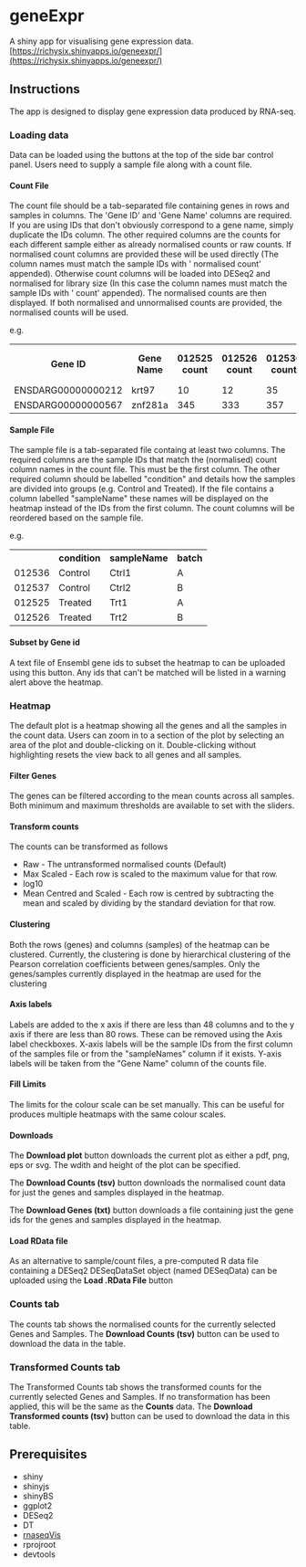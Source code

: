 # geneExpr

A shiny app for visualising gene expression data.
[https://richysix.shinyapps.io/geneexpr/](https://richysix.shinyapps.io/geneexpr/)

## Instructions

The app is designed to display gene expression data produced by RNA-seq.

### Loading data

Data can be loaded using the buttons at the top of the side bar control panel. Users need to supply a sample file along with a count file.

#### Count File
The count file should be a tab-separated file containing genes in rows and samples in columns.
The 'Gene ID' and 'Gene Name' columns are required. If you are using IDs that don't obviously correspond to a gene name, simply duplicate the IDs column. The other required columns are the counts for each different sample either as already normalised counts or raw counts.
If normalised count columns are provided these will be used directly (The column names must match the sample IDs with ' normalised count' appended). Otherwise count columns will be loaded into DESeq2 and normalised for library size (In this case the column names must match the sample IDs with ' count' appended). The normalised counts are then displayed. If both normalised and unnormalised counts are provided, the normalised counts will be used.

e.g.
<table class="table-bordered-centered">
  <tr>
    <th>Gene ID</th>
    <th>Gene Name</th>
    <th>012525 count</th>
    <th>012526 count</th>
    <th>012536 count</th>
    <th>012537 count</th>
    <th>012525 normalised count</th>
    <th>012526 normalised count</th>
    <th>012536 normalised count</th>
    <th>012537 normalised count</th>
  </tr>
  <tr>
    <td>ENSDARG00000000212</td>
    <td>krt97</td>
    <td>10</td>
    <td>12</td>
    <td>35</td>
    <td>42</td>
    <td>12.3</td>
    <td>14.6</td>
    <td>35.6</td>
    <td>45.1</td>
  </tr>
  <tr>
    <td>ENSDARG00000000567</td>
    <td>znf281a</td>
    <td>345</td>
    <td>333</td>
    <td>357</td>
    <td>365</td>
    <td>322.5</td>
    <td>343.7</td>
    <td>363.2</td>
    <td>380.0</td>
  </tr>
</table>

#### Sample File

The sample file is a tab-separated file containg at least two columns. The required columns are the sample IDs that match the (normalised) count column names in the count file. This must be the first column. The other required column should be labelled "condition" and details how the samples are divided into groups (e.g. Control and Treated). If the file contains a column labelled "sampleName" these names will be displayed on the heatmap instead of the IDs from the first column. The count columns will be reordered based on the sample file.

e.g.
<table class="table-bordered-centered">
  <tr>
    <th></th>
    <th>condition</th>
    <th>sampleName</th>
    <th>batch</th>
  </tr>
  <tr>
    <td>012536</td>
    <td>Control</td>
    <td>Ctrl1</td>
    <td>A</td>
  </tr>
  <tr>
    <td>012537</td>
    <td>Control</td>
    <td>Ctrl2</td>
    <td>B</td>
  </tr>
  <tr>
    <td>012525</td>
    <td>Treated</td>
    <td>Trt1</td>
    <td>A</td>
  </tr>
  <tr>
    <td>012526</td>
    <td>Treated</td>
    <td>Trt2</td>
    <td>B</td>
  </tr>
</table>

#### Subset by Gene id

A text file of Ensembl gene ids to subset the heatmap to can be uploaded using this button. Any ids that can't be matched will be listed in a warning alert above the heatmap.

### Heatmap

The default plot is a heatmap showing all the genes and all the samples in the count data. Users can zoom in to a section of the plot by selecting an area of the plot and double-clicking on it. Double-clicking without highlighting resets the view back to all genes and all samples.

#### Filter Genes

The genes can be filtered according to the mean counts across all samples. Both minimum and maximum thresholds are available to set with the sliders.

#### Transform counts

The counts can be transformed as follows

* Raw - The untransformed normalised counts (Default)
* Max Scaled - Each row is scaled to the maximum value for that row.
* log10
* Mean Centred and Scaled - Each row is centred by subtracting the mean and scaled by dividing by the standard deviation for that row.

#### Clustering

Both the rows (genes) and columns (samples) of the heatmap can be clustered. Currently, the clustering is done by hierarchical clustering of the Pearson correlation coefficients between genes/samples. Only the genes/samples currently displayed in the heatmap are used for the clustering

#### Axis labels

Labels are added to the x axis if there are less than 48 columns and to the y axis if there are less than 80 rows. These can be removed using the Axis label checkboxes. X-axis labels will be the sample IDs from the first column of the samples file or from the "sampleNames" column if it exists. Y-axis labels will be taken from the "Gene Name" column of the counts file.

#### Fill Limits

The limits for the colour scale can be set manually. This can be useful for produces multiple heatmaps with the same colour scales.

#### Downloads

The **Download plot** button downloads the current plot as either a pdf, png, eps or svg. The wdith and height of the plot can be specified.

The **Download Counts (tsv)** button downloads the normalised count data for just the genes and samples displayed in the heatmap.

The **Download Genes (txt)** button downloads a file containing just the gene ids for the genes and samples displayed in the heatmap.

#### Load RData file

As an alternative to sample/count files, a pre-computed R data file containing a DESeq2 DESeqDataSet object (named DESeqData) can be uploaded using the **Load .RData File** button 

### Counts tab

The counts tab shows the normalised counts for the currently selected Genes and Samples. The **Download Counts (tsv)** button can be used to download the data in the table.

### Transformed Counts tab

The Transformed Counts tab shows the transformed counts for the currently selected Genes and Samples. If no transformation has been applied, this will be the same as the **Counts** data. The **Download Transformed counts (tsv)** button can be used to download the data in this table.

## Prerequisites

* shiny
* shinyjs
* shinyBS
* ggplot2
* DESeq2
* DT
* [rnaseqVis](https://github.com/richysix/rnaseqVis)
* rprojroot
* devtools
